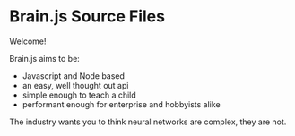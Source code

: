 # Brain.js Source Files
Welcome!

Brain.js aims to be:
* Javascript and Node based
* an easy, well thought out api
* simple enough to teach a child
* performant enough for enterprise and hobbyists alike

The industry wants you to think neural networks are complex, they are not. 